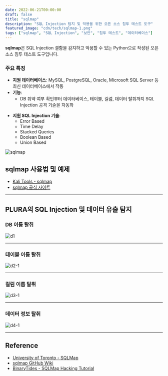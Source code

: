 ```yaml
---
date: 2022-06-21T00:00:00
draft: false
title: "sqlmap"
description: "SQL Injection 탐지 및 악용을 위한 오픈 소스 침투 테스트 도구"
featured_image: "cdn/tech/sqlmap-1.png"
tags: ["sqlmap", "SQL Injection", "보안", "침투 테스트", "데이터베이스"]
---
```


**sqlmap**은 SQL Injection 결함을 감지하고 악용할 수 있는 Python으로 작성된 오픈 소스 침투 테스트 도구입니다.

### 주요 특징
- **지원 데이터베이스**: MySQL, PostgreSQL, Oracle, Microsoft SQL Server 등 최신 데이터베이스에서 작동
- **기능**:
  - DB 취약 여부 확인부터 데이터베이스, 테이블, 컬럼, 데이터 탈취까지 SQL Injection 공격 기술을 자동화

<!--more-->

- **지원 SQL Injection 기술**:
  - Error Based
  - Time Delay
  - Stacked Queries
  - Boolean Based
  - Union Based
  
![sqlmap](https://blog.plura.io/cdn/tech/sqlmap-1.png)

## sqlmap 사용법 및 예제

- [Kali Tools - sqlmap](https://www.kali.org/tools/sqlmap/)
- [sqlmap 공식 사이트](https://sqlmap.org/)

---

## PLURA의 SQL Injection 및 데이터 유출 탐지

### DB 이름 탈취

![d1](https://github.com/user-attachments/assets/20381b75-223c-4573-9c3b-38a222b14345)

---

### 테이블 이름 탈취

![d2-1](https://github.com/user-attachments/assets/e0a3f0f2-beae-4c52-bba0-e1579ec1e49f)

---

### 컬럼 이름 탈취

![d3-1](https://github.com/user-attachments/assets/58b9dbf6-795f-4d8b-9216-b191aab793ba)

---

### 데이터 정보 탈취

![d4-1](https://github.com/user-attachments/assets/10f73234-e7ed-4eab-8f1b-460a6200c8e5)


---

## Reference

- [University of Toronto - SQLMap](http://www.cs.toronto.edu/~arnold/427/15s/csc427/tools/sqlmap/index.html)
- [sqlmap GitHub Wiki](https://github.com/sqlmapproject/sqlmap/wiki/Usage)
- [BinaryTides - SQLMap Hacking Tutorial](https://www.binarytides.com/sqlmap-hacking-tutorial)
